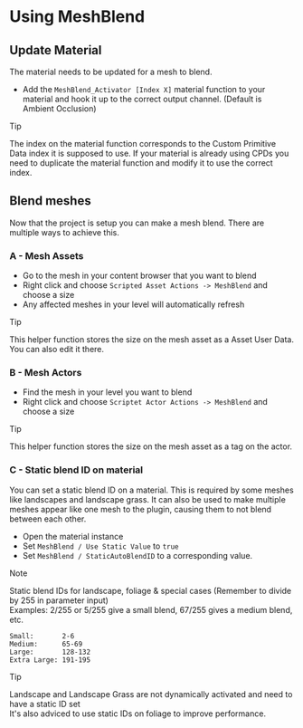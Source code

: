 # Using MeshBlend

## Update Material

The material needs to be updated for a mesh to blend.

- Add the `MeshBlend_Activator [Index X]` material function to your material and hook it up to the correct output channel. (Default is Ambient Occlusion)

> [!TIP]
> The index on the material function corresponds to the Custom Primitive Data index it is supposed to use. If your material is already using CPDs you need to duplicate the material function and modify it to use the correct index.

## Blend meshes

Now that the project is setup you can make a mesh blend. There are multiple ways to achieve this.

### A - Mesh Assets

- Go to the mesh in your content browser that you want to blend
- Right click and choose `Scripted Asset Actions -> MeshBlend` and choose a size
- Any affected meshes in your level will automatically refresh

> [!TIP]
> This helper function stores the size on the mesh asset as a Asset User Data. You can also edit it there.

### B - Mesh Actors

- Find the mesh in your level you want to blend
- Right click and choose `Scriptet Actor Actions -> MeshBlend` and choose a size

> [!TIP]
> This helper function stores the size on the mesh asset as a tag on the actor.

### C - Static blend ID on material

You can set a static blend ID on a material. This is required by some meshes like landscapes and landscape grass. It can also be used to make multiple meshes appear like one mesh to the plugin, causing them to not blend between each other.

- Open the material instance
- Set `MeshBlend / Use Static Value` to `true`
- Set `MeshBlend / StaticAutoBlendID` to a corresponding value.

> [!NOTE]
> Static blend IDs for landscape, foliage & special cases (Remember to divide by 255 in parameter input)
> <br>
> Examples: 2/255 or 5/255 give a small blend, 67/255 gives a medium blend, etc.
> ```
> Small:       2-6
> Medium:      65-69
> Large:       128-132
> Extra Large: 191-195
> ```

> [!TIP]
> Landscape and Landscape Grass are not dynamically activated and need to have a static ID set
> <br>
> It's also adviced to use static IDs on foliage to improve performance.